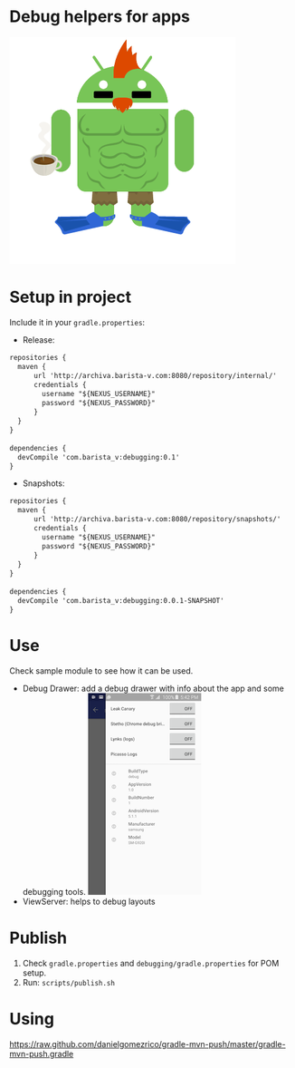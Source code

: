 Debug helpers for apps
=========================

![Image](img/android.gif)

# Setup in project 

Include it in your `gradle.properties`:

* Release:
```
repositories {
  maven {
      url 'http://archiva.barista-v.com:8080/repository/internal/'
      credentials {
        username "${NEXUS_USERNAME}"
        password "${NEXUS_PASSWORD}"
      }
  }
}

dependencies {
  devCompile 'com.barista_v:debugging:0.1'
}
```

* Snapshots:
```
repositories {
  maven {
      url 'http://archiva.barista-v.com:8080/repository/snapshots/'
      credentials {
        username "${NEXUS_USERNAME}"
        password "${NEXUS_PASSWORD}"
      }
  }
}

dependencies {
  devCompile 'com.barista_v:debugging:0.0.1-SNAPSHOT'
}
```

# Use

Check sample module to see how it can be used.

- Debug Drawer: add a debug drawer with info about the app and some debugging tools.
![Image2](img/debug_drawer.png)
- ViewServer: helps to debug layouts

# Publish

1. Check `gradle.properties` and `debugging/gradle.properties` for POM setup.
1. Run: `scripts/publish.sh`

# Using
https://raw.github.com/danielgomezrico/gradle-mvn-push/master/gradle-mvn-push.gradle
